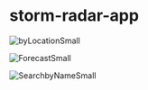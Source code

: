 # storm-radar-app
![byLocationSmall](https://user-images.githubusercontent.com/61079434/123315200-15342580-d549-11eb-8611-544127ed0126.jpg)


![ForecastSmall](https://user-images.githubusercontent.com/61079434/123315231-1ebd8d80-d549-11eb-839c-62d5fbe4a1fb.jpg)


![SearchbyNameSmall](https://user-images.githubusercontent.com/61079434/123315238-20875100-d549-11eb-8275-155280823d50.jpg)

